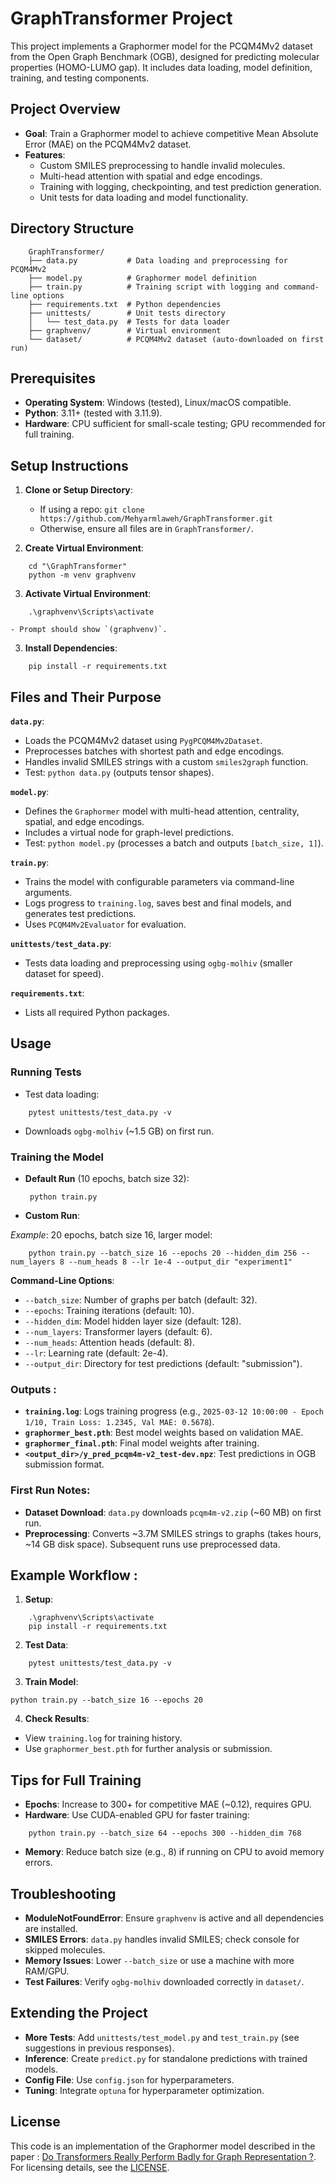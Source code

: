 # GraphTransformer Project
This project implements a Graphormer model for the PCQM4Mv2 dataset from the Open Graph Benchmark (OGB), designed for predicting molecular properties (HOMO-LUMO gap). It includes data loading, model definition, training, and testing components.

## Project Overview

- **Goal**: Train a Graphormer model to achieve competitive Mean Absolute Error (MAE) on the PCQM4Mv2 dataset.
- **Features**:
  - Custom SMILES preprocessing to handle invalid molecules.
  - Multi-head attention with spatial and edge encodings.
  - Training with logging, checkpointing, and test prediction generation.
  - Unit tests for data loading and model functionality.

## Directory Structure
```
    GraphTransformer/
    ├── data.py           # Data loading and preprocessing for PCQM4Mv2
    ├── model.py          # Graphormer model definition
    ├── train.py          # Training script with logging and command-line options
    ├── requirements.txt  # Python dependencies
    ├── unittests/        # Unit tests directory
    │   └── test_data.py  # Tests for data loader
    ├── graphvenv/        # Virtual environment
    └── dataset/          # PCQM4Mv2 dataset (auto-downloaded on first run)
```

## Prerequisites

- **Operating System**: Windows (tested), Linux/macOS compatible.
- **Python**: 3.11+ (tested with 3.11.9).
- **Hardware**: CPU sufficient for small-scale testing; GPU recommended for full training.

## Setup Instructions

1. **Clone or Setup Directory**:
   - If using a repo: `git clone https://github.com/Mehyarmlaweh/GraphTransformer.git`
   - Otherwise, ensure all files are in `GraphTransformer/`.

2. **Create Virtual Environment**:
```   
    cd "\GraphTransformer"
    python -m venv graphvenv
```

3. **Activate Virtual Environment**:
```   
    .\graphvenv\Scripts\activate
```
    - Prompt should show `(graphvenv)`.

3. **Install Dependencies**:
```
    pip install -r requirements.txt
```


## Files and Their Purpose

 **`data.py`**:
- Loads the PCQM4Mv2 dataset using `PygPCQM4Mv2Dataset`.
- Preprocesses batches with shortest path and edge encodings.
- Handles invalid SMILES strings with a custom `smiles2graph` function.
- Test: `python data.py` (outputs tensor shapes).

 **`model.py`**:
- Defines the `Graphormer` model with multi-head attention, centrality, spatial, and edge encodings.
- Includes a virtual node for graph-level predictions.
- Test: `python model.py` (processes a batch and outputs `[batch_size, 1]`).

 **`train.py`**:
- Trains the model with configurable parameters via command-line arguments.
- Logs progress to `training.log`, saves best and final models, and generates test predictions.
- Uses `PCQM4Mv2Evaluator` for evaluation.

 **`unittests/test_data.py`**:
- Tests data loading and preprocessing using `ogbg-molhiv` (smaller dataset for speed).

 **`requirements.txt`**:
- Lists all required Python packages.

## Usage

### Running Tests
- Test data loading:
```
    pytest unittests/test_data.py -v
```
- Downloads `ogbg-molhiv` (~1.5 GB) on first run.

### Training the Model

- **Default Run** (10 epochs, batch size 32):
   ```
    python train.py
    ```
- **Custom Run**:

*Example*: 20 epochs, batch size 16, larger model:

```
    python train.py --batch_size 16 --epochs 20 --hidden_dim 256 --num_layers 8 --num_heads 8 --lr 1e-4 --output_dir "experiment1"
```

    
 **Command-Line Options**:

- `--batch_size`: Number of graphs per batch (default: 32).
- `--epochs`: Training iterations (default: 10).
- `--hidden_dim`: Model hidden layer size (default: 128).
- `--num_layers`: Transformer layers (default: 6).
- `--num_heads`: Attention heads (default: 8).
- `--lr`: Learning rate (default: 2e-4).
- `--output_dir`: Directory for test predictions (default: "submission").

### Outputs :

- **`training.log`**: Logs training progress (e.g., `2025-03-12 10:00:00 - Epoch 1/10, Train Loss: 1.2345, Val MAE: 0.5678`).
- **`graphormer_best.pth`**: Best model weights based on validation MAE.
- **`graphormer_final.pth`**: Final model weights after training.
- **`<output_dir>/y_pred_pcqm4m-v2_test-dev.npz`**: Test predictions in OGB submission format.

### First Run Notes:

- **Dataset Download**: `data.py` downloads `pcqm4m-v2.zip` (~60 MB) on first run.
- **Preprocessing**: Converts ~3.7M SMILES strings to graphs (takes hours, ~14 GB disk space). Subsequent runs use preprocessed data.

## Example Workflow :

1. **Setup**:

```
    .\graphvenv\Scripts\activate
    pip install -r requirements.txt
```
2. **Test Data**:

```
    pytest unittests/test_data.py -v
```

3. **Train Model**:

```
python train.py --batch_size 16 --epochs 20
```

4. **Check Results**:

- View `training.log` for training history.
- Use `graphormer_best.pth` for further analysis or submission.

## Tips for Full Training

- **Epochs**: Increase to 300+ for competitive MAE (~0.12), requires GPU.
- **Hardware**: Use CUDA-enabled GPU for faster training:

```
    python train.py --batch_size 64 --epochs 300 --hidden_dim 768
```

- **Memory**: Reduce batch size (e.g., 8) if running on CPU to avoid memory errors.

## Troubleshooting

- **ModuleNotFoundError**: Ensure `graphvenv` is active and all dependencies are installed.
- **SMILES Errors**: `data.py` handles invalid SMILES; check console for skipped molecules.
- **Memory Issues**: Lower `--batch_size` or use a machine with more RAM/GPU.
- **Test Failures**: Verify `ogbg-molhiv` downloaded correctly in `dataset/`.

## Extending the Project

- **More Tests**: Add `unittests/test_model.py` and `test_train.py` (see suggestions in previous responses).
- **Inference**: Create `predict.py` for standalone predictions with trained models.
- **Config File**: Use `config.json` for hyperparameters.
- **Tuning**: Integrate `optuna` for hyperparameter optimization.

## License
This code is an implementation of the Graphormer model described in the paper : [Do Transformers Really Perform Badly for Graph Representation ?](https://arxiv.org/abs/2106.05234). For licensing details, see the [LICENSE](LICENSE).